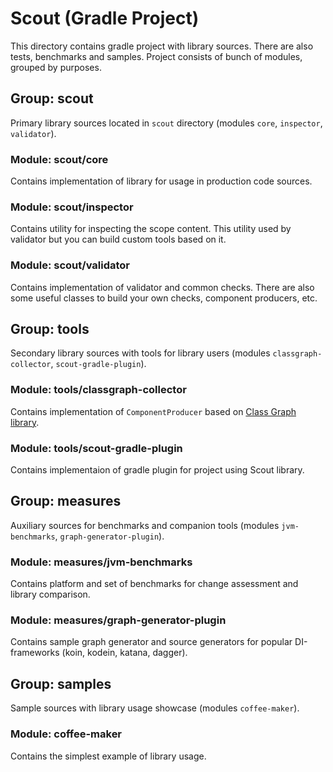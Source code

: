 # Scout (Gradle Project)

This directory contains gradle project with library sources. There are also tests, benchmarks and samples. Project consists of bunch of modules, grouped by purposes.

## Group: scout
Primary library sources located in `scout` directory (modules `core`, `inspector`, `validator`).

### Module: scout/core
Contains implementation of library for usage in production code sources.

### Module: scout/inspector
Contains utility for inspecting the scope content. This utility used by validator but you can build custom tools based on it.

### Module: scout/validator
Contains implementation of validator and common checks. There are also some useful classes to build your own checks, component producers, etc.

## Group: tools
Secondary library sources with tools for library users (modules `classgraph-collector`, `scout-gradle-plugin`).

### Module: tools/classgraph-collector
Contains implementation of `ComponentProducer` based on [Class Graph library](https://github.com/classgraph/classgraph).

### Module: tools/scout-gradle-plugin
Contains implementaion of gradle plugin for project using Scout library.

## Group: measures
Auxiliary sources for benchmarks and companion tools (modules `jvm-benchmarks`, `graph-generator-plugin`).

### Module: measures/jvm-benchmarks
Contains platform and set of benchmarks for change assessment and library comparison.

### Module: measures/graph-generator-plugin
Contains sample graph generator and source generators for popular DI-frameworks (koin, kodein, katana, dagger).

## Group: samples
Sample sources with library usage showcase (modules `coffee-maker`).

### Module: coffee-maker
Contains the simplest example of library usage.
